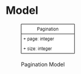# Model

<figure><img src="../../.gitbook/assets/pagination_model_frontend_class.drawio.png" alt=""><figcaption><p>Pagination Model</p></figcaption></figure>

